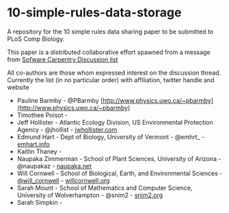 # 10-simple-rules-data-storage
A repository for the 10 simple rules data sharing paper to be submitted to PLoS Comp Biology. 

This paper is a distributed collaborative effort spawned from a message from [Sofware Carpentry Discussion list](http://lists.software-carpentry.org/mailman/listinfo/discuss_lists.software-carpentry.org)

All co-authors are those whom expressed interest on the discussion thread.  Currently the list (in no particular order) with affiliation, twitter handle and website

* Pauline Barmby - @PBarmby [http://www.physics.uwo.ca/~pbarmby](http://www.physics.uwo.ca/~pbarmby)
* Timothee Poisot -
* Jeff Hollister - Atlantic Ecology Division, US Environmental Protection Agency - @jhollist - [jwhollister.com](http://jwhollister.com)
* Edmund Hart - Dept of Biology, University of Vermont - @emhrt_ - [emhart.info](http://emhart.info) 
* Kaitlin Thaney - 
* Naupaka Zimmerman - School of Plant Sciences, University of Arizona - @naupakaz - [naupaka.net](http://naupaka.net)
* Will Cornwell - School of Biological, Earth, and Environmental Sciences - [@will_cornwell](https://twitter.com/will_cornwell) - [willcornwell.org](http://willcornwell.org)
* Sarah Mount - School of Mathematics and Computer Science, University of Wolverhampton - @snim2 - [snim2.org](http://snim2.org)
* Sarah Simpkin -


